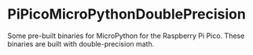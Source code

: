 # PiPicoMicroPythonDoublePrecision

Some pre-built binaries for MicroPython for the Raspberry Pi Pico. These binaries are built with double-precision math.

